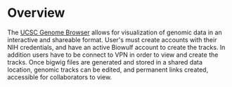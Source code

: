 # Overview
The [UCSC Genome Browser](https://hpcnihapps.cit.nih.gov/genome/index.html) allows for visualization of genomic data in an interactive and shareable format. User's must create accounts with their NIH credentials, and have an active Biowulf account to create the tracks. In addition users have to be connect to VPN in order to view and create the tracks. Once bigwig files are generated and stored in a shared data location, genomic tracks can be edited, and permanent links created, accessible for collaborators to view.